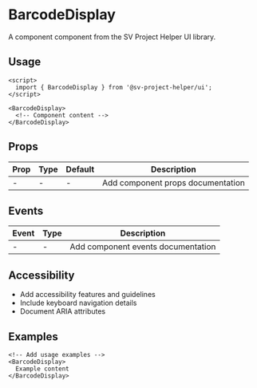# BarcodeDisplay

A component component from the SV Project Helper UI library.

## Usage

```svelte
<script>
  import { BarcodeDisplay } from '@sv-project-helper/ui';
</script>

<BarcodeDisplay>
  <!-- Component content -->
</BarcodeDisplay>
```

## Props

| Prop | Type | Default | Description |
|------|------|---------|-------------|
| - | - | - | Add component props documentation |

## Events

| Event | Type | Description |
|-------|------|-------------|
| - | - | Add component events documentation |

## Accessibility

- Add accessibility features and guidelines
- Include keyboard navigation details
- Document ARIA attributes

## Examples

```svelte
<!-- Add usage examples -->
<BarcodeDisplay>
  Example content
</BarcodeDisplay>
```